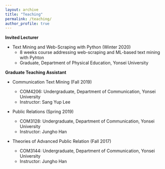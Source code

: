 ```yaml
---
layout: archive
title: "Teaching"
permalink: /teaching/
author_profile: true
---
```


<!-- {% include base_path %}

{% for post in site.teaching reversed %}
  {% include archive-single.html %}
{% endfor %} -->

**Invited Lecturer**

- Text Mining and Web-Scraping with Python (Winter 2020)
  - 8 weeks course addressing web-scraping and ML-based text mining with Pyhton
  - Graduate, Department of Physical Education, Yonsei University

**Graduate Teaching Assistant**

- Communication Text Mining (Fall 2019)
  - COM4206: Undergraduate, Department of Communication, Yonsei University
  - Instructor: Sang Yup Lee

- Public Relations (Spring 2019)
  - COM3128: Undergraduate, Department of Communication, Yonsei University
  - Instructor: Jungho Han
  
- Theories of Advanced Public Relation (Fall 2017)
  - COM3144: Undergraduate, Department of Communication, Yonsei University
  - Instructor: Jungho Han
